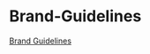 # Brand-Guidelines

[Brand Guidelines](https://github.com/CalumDixon/Brand-Guidelines/blob/master/brandguidelines-final.pdf)
